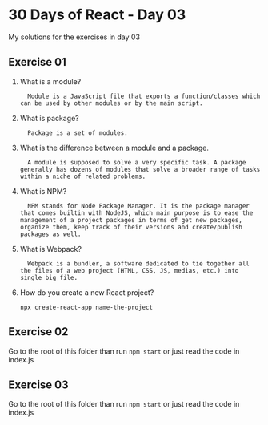# 30 Days of React - Day 03

My solutions for the exercises in day 03

## Exercise 01

1. What is a module?

   ```
     Module is a JavaScript file that exports a function/classes which can be used by other modules or by the main script.
   ```

2. What is package?

   ```
     Package is a set of modules.
   ```

3. What is the difference between a module and a package.

   ```
     A module is supposed to solve a very specific task. A package generally has dozens of modules that solve a broader range of tasks within a niche of related problems.
   ```

4. What is NPM?
   ```
     NPM stands for Node Package Manager. It is the package manager that comes builtin with NodeJS, which main purpose is to ease the management of a project packages in terms of get new packages, organize them, keep track of their versions and create/publish packages as well.
   ```
5. What is Webpack?
   ```
     Webpack is a bundler, a software dedicated to tie together all the files of a web project (HTML, CSS, JS, medias, etc.) into single big file.
   ```
6. How do you create a new React project?
   ```
   npx create-react-app name-the-project
   ```

## Exercise 02

Go to the root of this folder than run `npm start` or just read the code in index.js

## Exercise 03

Go to the root of this folder than run `npm start` or just read the code in index.js
